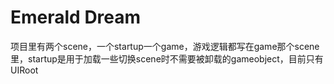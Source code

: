 Emerald Dream
=============

项目里有两个scene，一个startup一个game，游戏逻辑都写在game那个scene里，startup是用于加载一些切换scene时不需要被卸载的gameobject，目前只有UIRoot